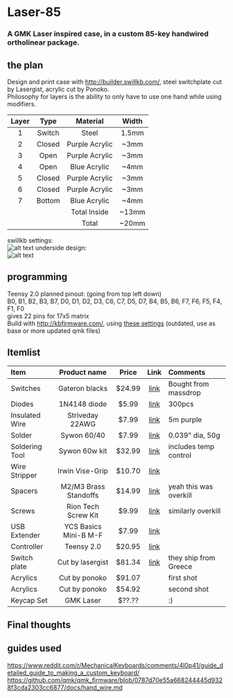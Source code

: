# Laser-85
### A GMK Laser inspired case, in a custom 85-key handwired ortholinear package.

## the plan  

Design and print case with http://builder.swillkb.com/, steel switchplate cut by Lasergist, acrylic cut by Ponoko.    
Philosophy for layers is the ability to only have to use one hand while using modifiers.  

| Layer | Type | Material | Width |
|:---:  |:---: |:---:     |:---:  |
| 1 | Switch | Steel | 1.5mm |
| 2 | Closed | Purple Acrylic | ~3mm  |
| 3 | Open   | Purple Acrylic | ~3mm  |
| 4 | Open   | Blue Acrylic   | ~4mm  |
| 5 | Closed | Purple Acrylic | ~3mm  |
| 6 | Closed | Purple Acrylic | ~3mm  |
| 7 | Bottom | Blue Acrylic   | ~4mm  |
|   |        | Total Inside   | ~13mm |
|   |        | Total          | ~20mm |

swillkb settings:  
![alt text](http://i.imgur.com/jhe3P6L.jpg "SwillKB Settings")
underside design:  
![alt text](http://i.imgur.com/UIby4OW.jpg "LASER")

## programming  
Teensy 2.0 planned pinout: (going from top left down)  
B0, B1, B2, B3, B7, D0, D1, D2, D3, C6, C7, D5, D7, B4, B5, B6, F7, F6, F5, F4, F1, F0  
gives 22 pins for 17x5 matrix  
Build with http://kbfirmware.com/, using [these settings](../master/kbfirmware%20qmk/laser%20kbfirmware.json) (outdated, use as base or more updated qmk files)

Itemlist
------

| Item           | Product name          | Price   | Link                                                  | Comments               |
|:---------------|:---------------------:|:-------:|:-----------------------------------------------------:|:-----------------------|
| Switches       | Gateron blacks        | $24.99  | [link](https://www.massdrop.com/buy/gateron-switches) | Bought from massdrop   |
| Diodes         | 1N4148 diode          | $5.99   | [link](https://www.amazon.com/gp/product/B06XB1R2NK)  | 300pcs                 |
| Insulated Wire | Striveday 22AWG       | $7.99   | [link](https://www.amazon.com/gp/product/B01IBAIL60)  | 5m purple              |
| Solder         | Sywon 60/40           | $7.99   | [link](https://www.amazon.com/gp/product/B01LVTTL9E)  | 0.039" dia, 50g        |
| Soldering Tool | Sywon 60w kit         | $32.99  | [link](https://www.amazon.com/gp/product/B01N4571Q6)  | includes temp control  |
| Wire Stripper  | Irwin Vise-Grip       | $10.70  | [link](https://www.amazon.com/gp/product/B000JNNWQ2)  |                        |
| Spacers        | M2/M3 Brass Standoffs | $14.99  | [link](https://www.amazon.com/gp/product/B00MNG2T6W)  | yeah this was overkill |
| Screws         | Rion Tech Screw Kit   | $9.99   | [link](https://www.amazon.com/gp/product/B072NZY69F)  | similarly overkill     |
| USB Extender   | YCS Basics Mini-B M-F | $7.99   | [link](https://www.amazon.com/gp/product/B01CKMGD10)  |                        |
| Controller     | Teensy 2.0            | $20.95  | [link](https://www.amazon.com/gp/product/B00NC43256)  |                        |
| Switch plate   | Cut by lasergist      | $81.34  | [link](https://www.lasergist.com)                     | they ship from Greece  |
| Acrylics       | Cut by ponoko         | $91.07  |                                                       | first shot             |
| Acrylics       | Cut by ponoko         | $54.92  |                                                       | second shot            |
| Keycap Set     | GMK Laser             | $??.??  |                                                       | :)                     |

Final thoughts
------



## guides used  
https://www.reddit.com/r/MechanicalKeyboards/comments/4l0p41/guide_detailed_guide_to_making_a_custom_keyboard/  
https://github.com/qmk/qmk_firmware/blob/0787d70e55a668244445d9328f3cda2303cc6877/docs/hand_wire.md  
